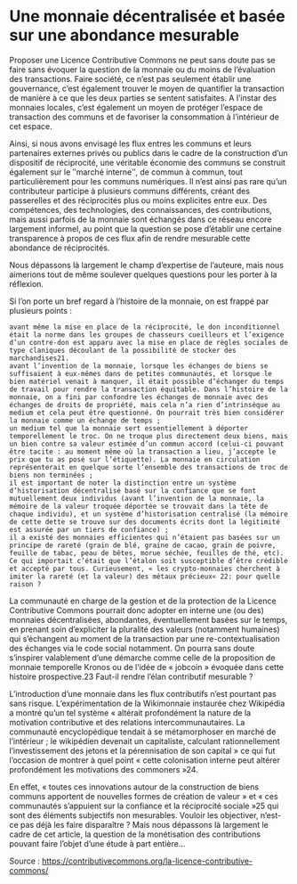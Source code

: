 # Une monnaie décentralisée et basée sur une abondance mesurable

Proposer une Licence Contributive Commons ne peut sans doute pas se faire sans évoquer la question de la monnaie ou du moins de l’évaluation des transactions. Faire société, ce n’est pas seulement établir une gouvernance, c’est également trouver le moyen de quantifier la transaction de manière à ce que les deux parties se sentent satisfaites. A l’instar des monnaies locales, c’est également un moyen de protéger l’espace de transaction des communs et de favoriser la consommation à l’intérieur de cet espace.

Ainsi, si nous avons envisagé les flux entres les communs et leurs partenaires externes privés ou publics dans le cadre de la construction d’un dispositif de réciprocité, une véritable économie des communs se construit également sur le ʺmarché interneʺ, de commun à commun, tout particulièrement pour les communs numériques. Il n’est ainsi pas rare qu’un contributeur participe à plusieurs communs différents, créant des passerelles et des réciprocités plus ou moins explicites entre eux. Des compétences, des technologies, des connaissances, des contributions, mais aussi parfois de la monnaie sont échangés dans ce réseau encore largement informel, au point que la question se pose d’établir une certaine transparence à propos de ces flux afin de rendre mesurable cette abondance de
réciprocités.

Nous dépassons là largement le champ d’expertise de l’auteure, mais nous aimerions tout de même soulever quelques questions pour les porter à la réflexion.

Si l’on porte un bref regard à l’histoire de la monnaie, on est frappé par plusieurs points :

    avant même la mise en place de la réciprocité, le don inconditionnel était la norme dans les groupes de chasseurs cueilleurs et l’exigence d’un contre-don est apparu avec la mise en place de règles sociales de type claniques découlant de la possibilité de stocker des marchandises21.
    avant l’invention de la monnaie, lorsque les échanges de biens se suffisaient à eux-mêmes dans de petites communautés, et lorsque le bien matériel venait à manquer, il était possible d’échanger du temps de travail pour rendre la transaction équitable. Dans l’histoire de la monnaie, on a fini par confondre les échanges de monnaie avec des échanges de droits de propriété, mais cela n’a rien d’intrinsèque au medium et cela peut être questionné. On pourrait très bien considérer la monnaie comme un échange de temps ;
    un medium tel que la monnaie sert essentiellement à déporter temporellement le troc. On ne troque plus directement deux biens, mais un bien contre sa valeur estimée d’un commun accord (celui-ci pouvant être tacite : au moment même où la transaction a lieu, j’accepte le prix que tu as posé sur l’étiquette). La monnaie en circulation représenterait en quelque sorte l’ensemble des transactions de troc de biens non terminées ;
    il est important de noter la distinction entre un système d’historisation décentralisé basé sur la confiance que se font mutuellement deux individus (avant l’invention de la monnaie, la mémoire de la valeur troquée déportée se trouvait dans la tête de chaque individu), et un système d’historisation centralisé (la mémoire de cette dette se trouve sur des documents écrits dont la légitimité est assurée par un tiers de confiance) ;
    il a existé des monnaies efficientes qui n’étaient pas basées sur un principe de rareté (grain de blé, graine de cacao, grain de poivre, feuille de tabac, peau de bêtes, morue séchée, feuilles de thé, etc). Ce qui importait c’était que l’étalon soit susceptible d’être crédible et accepté par tous. Curieusement, « les crypto-monnaies cherchent à imiter la rareté (et la valeur) des métaux précieux« 22: pour quelle raison ?

La communauté en charge de la gestion et de la protection de la Licence Contributive Commons pourrait donc adopter en interne une (ou des) monnaies décentralisées, abondantes, éventuellement basées sur le temps, en prenant soin d’expliciter la pluralité des valeurs (notamment humaines) qui s’échangent au moment de la transaction par une re-contextualisation des échanges via le code social notamment. On pourra sans doute s’inspirer valablement d’une démarche comme celle de la proposition de monnaie temporelle Kronos ou de l’idée de « jobcoin » évoquée dans cette histoire prospective.23
Faut-il rendre l’élan contributif mesurable ?

L’introduction d’une monnaie dans les flux contributifs n’est pourtant pas sans risque. L’expérimentation de la Wikimonnaie instaurée chez Wikipédia a montré qu’un tel système « altérait
profondément la nature de la motivation contributive et des relations intercommunautaires. La communauté encyclopédique tendait à se métamorphoser en marché de l’intérieur ; le wikipédien devenait un capitaliste, calculant rationnellement l’investissement des jetons et la pérennisation de son capital » ce qui fut l’occasion de montrer à quel point « cette colonisation interne peut altérer profondément les motivations des commoners »24.

En effet, « toutes ces innovations autour de la construction de biens communs apportent de nouvelles formes de création de valeur » et « ces communautés s’appuient sur la confiance et la réciprocité sociale »25 qui sont des éléments subjectifs non mesurables. Vouloir les objectiver, n’est-ce pas déjà les faire disparaître ? Mais nous dépassons là largement le cadre de cet article, la question de la monétisation des contributions pouvant faire l’objet d’une étude à part entière… 


Source : 
https://contributivecommons.org/la-licence-contributive-commons/
